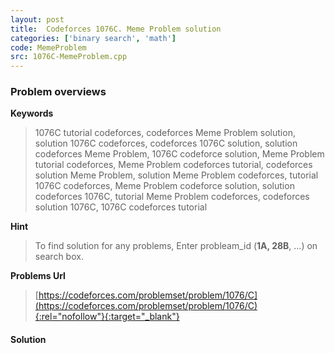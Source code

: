 ```yaml
---
layout: post
title:  Codeforces 1076C. Meme Problem solution
categories: ['binary search', 'math']
code: MemeProblem
src: 1076C-MemeProblem.cpp
---
```

### **Problem overviews**

**Keywords**
> 1076C tutorial codeforces, codeforces Meme Problem solution, solution 1076C codeforces, codeforces 1076C solution, solution codeforces Meme Problem, 1076C codeforce solution, Meme Problem tutorial codeforces, Meme Problem codeforces tutorial, codeforces solution Meme Problem, solution Meme Problem codeforces, tutorial 1076C codeforces, Meme Problem codeforce solution, solution codeforces 1076C, tutorial Meme Problem codeforces, codeforces solution 1076C, 1076C codeforces tutorial

**Hint**
> To find solution for any problems, Enter probleam_id (**1A, 28B**, ...) on search box. 

**Problems Url**
> [https://codeforces.com/problemset/problem/1076/C](https://codeforces.com/problemset/problem/1076/C){:rel="nofollow"}{:target="_blank"}

#### **Solution**



